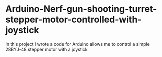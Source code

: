 # Arduino-Nerf-gun-shooting-turret-stepper-motor-controlled-with-joystick
In this project I wrote a code for Arduino allows me to control a simple 28BYJ-48 stepper motor with a joystick

